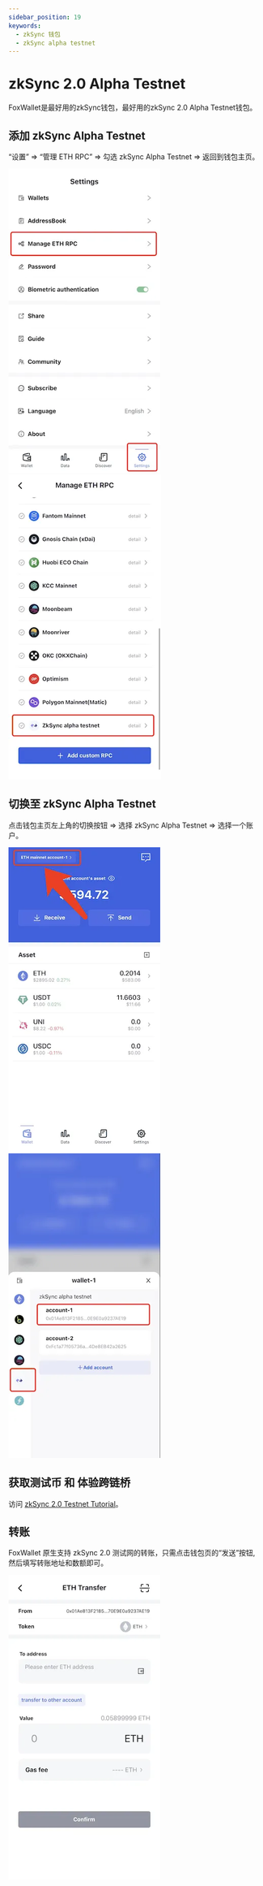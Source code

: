 ```yaml
---
sidebar_position: 19
keywords:
  - zkSync 钱包
  - zkSync alpha testnet
---
```


# zkSync 2.0 Alpha Testnet

FoxWallet是最好用的zkSync钱包，最好用的zkSync 2.0 Alpha Testnet钱包。

## 添加 zkSync Alpha Testnet

“设置” => “管理 ETH RPC” => 勾选 zkSync Alpha Testnet => 返回到钱包主页。

![](../img/manage-eth-rpc.webp)![](../img/add-zksync-alpha-testnet.webp)

## 切换至 zkSync Alpha Testnet

点击钱包主页左上角的切换按钮 => 选择 zkSync Alpha Testnet => 选择一个账户。

![](../img/switch-network.webp)![](../img/switch-zksync-alpha-testnet.webp)

## 获取测试币 和 体验跨链桥

访问 [zkSync 2.0 Testnet Tutorial](../dapp/zksync-v2-testnet.md)。

## 转账

FoxWallet 原生支持 zkSync 2.0 测试网的转账，只需点击钱包页的“发送”按钮, 然后填写转账地址和数额即可。

![](../img/zksync-transfer.webp)